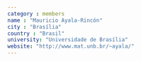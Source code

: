 ```yaml
---
category : members
name : "Mauricio Ayala-Rincón"
city : "Brasília"
country : "Brasil"
university: "Universidade de Brasília"
website: "http://www.mat.unb.br/~ayala/"
---
```

  